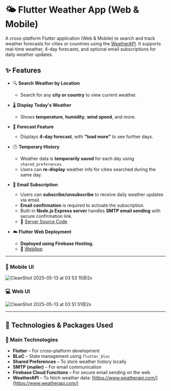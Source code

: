 # 🌤️ Flutter Weather App (Web & Mobile)

A cross-platform Flutter application (Web & Mobile) to search and track weather forecasts for cities or countries using the [WeatherAPI](https://www.weatherapi.com/). It supports real-time weather, 4-day forecasts, and optional email subscriptions for daily weather updates.

## ✨ Features

- 🔍 **Search Weather by Location**  
  - Search for any **city or country** to view current weather.
  
- 🌡️ **Display Today's Weather**  
  - Shows **temperature**, **humidity**, **wind speed**, and more.

- 📆 **Forecast Feature**  
  - Displays **4-day forecast**, with **"load more"** to see further days.

- 🕒 **Temporary History**  
  - Weather data is **temporarily saved** for each day using `shared_preferences`.  
  - Users can **re-display** weather info for cities searched during the same day.

- 📧 **Email Subscription**  
  - Users can **subscribe/unsubscribe** to receive daily weather updates via email.  
  - **Email confirmation** is required to activate the subscription.  
  - Built-in **Node.js Express server** handles **SMTP email sending** with secure confirmation link.  
  - 🔗 [Server Source Code](https://github.com/pvloc22/weather-email-express-deployment)

- ☁️ **Flutter Web Deployment**  
  - **Deployed using Firebase Hosting.**  
  - 🔗 [WebApp](https://weather-api-165ec.web.app)
---


### 📱 Mobile UI  
![CleanShot 2025-05-13 at 03 53 15@2x](https://github.com/user-attachments/assets/9a29d0e3-e73e-4b1e-906c-fc4251071ad4)


### 💻 Web UI  
![CleanShot 2025-05-13 at 03 51 51@2x](https://github.com/user-attachments/assets/aa817082-9f9e-4281-a49e-6ca66cffaeb6)


---

## 🚀 Technologies & Packages Used

### 🧩 Main Technologies

- **Flutter** – For cross-platform development
- **BLoC** – State management using `flutter_bloc`
- **Shared Preferences** – To store weather history locally
- **SMTP (mailer)** – For email communication
- **Firebase Cloud Functions** – For secure email sending on the web
- **WeatherAPI** – To fetch weather data: [https://www.weatherapi.com/](https://www.weatherapi.com/)


